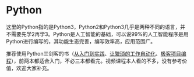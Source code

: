 # Python

这里的Python指的是Python3，Python2和Python3几乎是两种不同的语言，并不需要先学2再学3。Python是人工智能的基础，可以说99%的人工智能程序是用Python进行编写的，其功能生态完善，编写效率高，应用范围广。

推荐使用Python三剑客的书（[从入门到实践](https://zhuanlan.zhihu.com/p/379710470)、[让繁琐的工作自动化](https://book.douban.com/subject/35387685/)、[极客项目编程](https://book.douban.com/subject/27050630/)），前两本都适合入门，不必三本都看完。视频课程本人看的不多，没有参考价值，欢迎大家补充。
